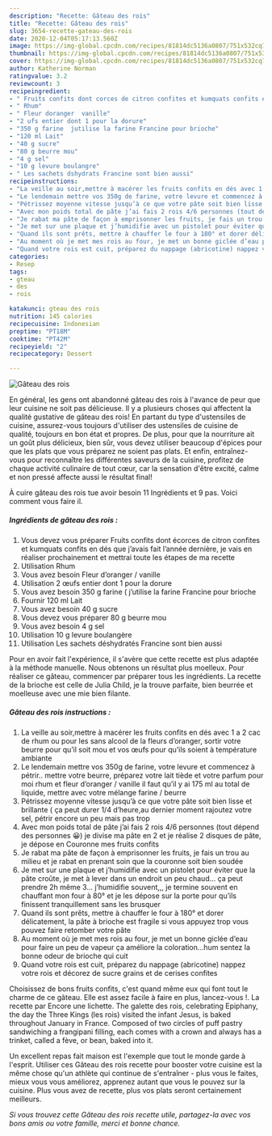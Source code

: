 ```yaml
---
description: "Recette: Gâteau des rois"
title: "Recette: Gâteau des rois"
slug: 3654-recette-gateau-des-rois
date: 2020-12-04T05:17:13.560Z
image: https://img-global.cpcdn.com/recipes/81814dc5136a0807/751x532cq70/gateau-des-rois-photo-principale-de-la-recette.jpg
thumbnail: https://img-global.cpcdn.com/recipes/81814dc5136a0807/751x532cq70/gateau-des-rois-photo-principale-de-la-recette.jpg
cover: https://img-global.cpcdn.com/recipes/81814dc5136a0807/751x532cq70/gateau-des-rois-photo-principale-de-la-recette.jpg
author: Katherine Norman
ratingvalue: 3.2
reviewcount: 3
recipeingredient:
- " Fruits confits dont corces de citron confites et kumquats confits en ds que javais fait lanne dernire je vais en raliser prochainement et mettrai toute les tapes de ma recette"
- " Rhum"
- " Fleur doranger  vanille"
- "2 ufs entier dont 1 pour la dorure"
- "350 g farine  jutilise la farine Francine pour brioche"
- "120 ml Lait"
- "40 g sucre"
- "80 g beurre mou"
- "4 g sel"
- "10 g levure boulangre"
- " Les sachets dshydrats Francine sont bien aussi"
recipeinstructions:
- "La veille au soir,mettre à macérer les fruits confits en dés avec 1 a 2 cac de rhum ou pour les sans alcool de la fleurs d’oranger, sortir votre beurre pour qu’il soit mou et vos œufs pour qu’ils soient à température ambiante"
- "Le lendemain mettre vos 350g de farine, votre levure et commencez à pétrir.. mettre votre beurre, préparez votre lait tiède et votre parfum pour moi rhum et fleur d’oranger / vanille il faut qu’il y ai 175 ml au total de liquide, mettre avec votre mélange farine / beurre"
- "Pétrissez moyenne vitesse jusqu’à ce que votre pâte soit bien lisse et brillante ( ça peut durer 1/4 d’heure,au dernier moment rajoutez votre sel, pétrir encore un peu mais pas trop"
- "Avec mon poids total de pâte j’ai fais 2 rois 4/6 personnes (tout dépend des personnes 😀) je divise ma pâte en 2 et je réalise 2 disques de pâte, je dépose en Couronne mes fruits confits"
- "Je rabat ma pâte de façon à emprisonner les fruits, je fais un trou au milieu et je rabat en prenant soin que la couronne soit bien soudée"
- "Je met sur une plaque et j’humidifie avec un pistolet pour éviter que la pâte croûte, je met à lever dans un endroit un peu chaud... ça peut prendre 2h même 3... j’humidifie souvent,,, je termine souvent en chauffant mon four à 80° et je les dépose sur la porte pour qu’ils finissent tranquillement sans les brusquer"
- "Quand ils sont prêts, mettre à chauffer le four à 180° et dorer délicatement, la pâte à brioche est fragile si vous appuyez trop vous pouvez faire retomber votre pâte"
- "Au moment où je met mes rois au four, je met un bonne giclée d’eau pour faire un peu de vapeur ça améliore la coloration...hum sentez la bonne odeur de brioche qui cuit"
- "Quand votre rois est cuit, préparez du nappage (abricotine) nappez votre rois et décorez de sucre grains et de cerises confites"
categories:
- Resep
tags:
- gteau
- des
- rois

katakunci: gteau des rois 
nutrition: 145 calories
recipecuisine: Indonesian
preptime: "PT18M"
cooktime: "PT42M"
recipeyield: "2"
recipecategory: Dessert

---
```



![Gâteau des rois](https://img-global.cpcdn.com/recipes/81814dc5136a0807/751x532cq70/gateau-des-rois-photo-principale-de-la-recette.jpg)

En général, les gens ont abandonné gâteau des rois à l'avance de peur que leur cuisine ne soit pas délicieuse. Il y a plusieurs choses qui affectent la qualité gustative de gâteau des rois! En partant du type d'ustensiles de cuisine, assurez-vous toujours d'utiliser des ustensiles de cuisine de qualité, toujours en bon état et propres. De plus, pour que la nourriture ait un goût plus délicieux, bien sûr, vous devez utiliser beaucoup d'épices pour que les plats que vous préparez ne soient pas plats. Et enfin, entraînez-vous pour reconnaître les différentes saveurs de la cuisine, profitez de chaque activité culinaire de tout cœur, car la sensation d'être excité, calme et non pressé affecte aussi le résultat final!

<!--inarticleads1-->

À cuire gâteau des rois tue avoir besoin 11 Ingrédients et 9 pas. Voici comment vous faire il.

##### Ingrédients de gâteau des rois :

1. Vous devez vous préparer  Fruits confits dont écorces de citron confites et kumquats confits en dés que j’avais fait l’année dernière, je vais en réaliser prochainement et mettrai toute les étapes de ma recette
1. Utilisation  Rhum
1. Vous avez besoin  Fleur d’oranger / vanille
1. Utilisation 2 œufs entier dont 1 pour la dorure
1. Vous avez besoin 350 g farine ( j’utilise la farine Francine pour brioche
1. Fournir 120 ml Lait
1. Vous avez besoin 40 g sucre
1. Vous devez vous préparer 80 g beurre mou
1. Vous avez besoin 4 g sel
1. Utilisation 10 g levure boulangère
1. Utilisation  Les sachets déshydratés Francine sont bien aussi


Pour en avoir fait l&#39;expérience, il s&#39;avère que cette recette est plus adaptée à la méthode manuelle. Nous obtenons un résultat plus moelleux. Pour réaliser ce gâteau, commencer par préparer tous les ingrédients. La recette de la brioche est celle de Julia Child, je la trouve parfaite, bien beurrée et moelleuse avec une mie bien filante. 

<!--inarticleads2-->

##### Gâteau des rois instructions :

1. La veille au soir,mettre à macérer les fruits confits en dés avec 1 a 2 cac de rhum ou pour les sans alcool de la fleurs d’oranger, sortir votre beurre pour qu’il soit mou et vos œufs pour qu’ils soient à température ambiante
1. Le lendemain mettre vos 350g de farine, votre levure et commencez à pétrir.. mettre votre beurre, préparez votre lait tiède et votre parfum pour moi rhum et fleur d’oranger / vanille il faut qu’il y ai 175 ml au total de liquide, mettre avec votre mélange farine / beurre
1. Pétrissez moyenne vitesse jusqu’à ce que votre pâte soit bien lisse et brillante ( ça peut durer 1/4 d’heure,au dernier moment rajoutez votre sel, pétrir encore un peu mais pas trop
1. Avec mon poids total de pâte j’ai fais 2 rois 4/6 personnes (tout dépend des personnes 😀) je divise ma pâte en 2 et je réalise 2 disques de pâte, je dépose en Couronne mes fruits confits
1. Je rabat ma pâte de façon à emprisonner les fruits, je fais un trou au milieu et je rabat en prenant soin que la couronne soit bien soudée
1. Je met sur une plaque et j’humidifie avec un pistolet pour éviter que la pâte croûte, je met à lever dans un endroit un peu chaud... ça peut prendre 2h même 3... j’humidifie souvent,,, je termine souvent en chauffant mon four à 80° et je les dépose sur la porte pour qu’ils finissent tranquillement sans les brusquer
1. Quand ils sont prêts, mettre à chauffer le four à 180° et dorer délicatement, la pâte à brioche est fragile si vous appuyez trop vous pouvez faire retomber votre pâte
1. Au moment où je met mes rois au four, je met un bonne giclée d’eau pour faire un peu de vapeur ça améliore la coloration...hum sentez la bonne odeur de brioche qui cuit
1. Quand votre rois est cuit, préparez du nappage (abricotine) nappez votre rois et décorez de sucre grains et de cerises confites


Choisissez de bons fruits confits, c&#39;est quand même eux qui font tout le charme de ce gâteau. Elle est assez facile à faire en plus, lancez-vous !. La recette par Encore une lichette. The galette des rois, celebrating Epiphany, the day the Three Kings (les rois) visited the infant Jesus, is baked throughout January in France. Composed of two circles of puff pastry sandwiching a frangipani filling, each comes with a crown and always has a trinket, called a fève, or bean, baked into it. 

<!--inarticleads1-->

<p>
Un excellent repas fait maison est l'exemple que tout le monde garde à l'esprit. Utiliser ces Gâteau des rois recette pour booster votre cuisine est la même chose qu'un athlète qui continue de s'entraîner - plus vous le faites, mieux vous vous améliorez, apprenez autant que vous le pouvez sur la cuisine. Plus vous avez de recette, plus vos plats seront certainement meilleurs.
</p>

<p>
<i>Si vous trouvez cette Gâteau des rois recette utile, partagez-la avec vos bons amis ou votre famille, merci et bonne chance.</i>
</p>
